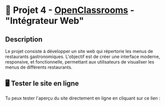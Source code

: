 # 🍛 Projet 4 - [OpenClassrooms](https://openclassrooms.com/fr/) - "Intégrateur Web"

## Description
Le projet consiste à développer un site web qui répertorie les menus de restaurants gastronomiques. L'objectif est de créer une interface moderne, responsive, et fonctionnelle, permettant aux utilisateurs de visualiser les menus de différents restaurants.

## 🖥 Tester le site en ligne
Tu peux tester l'aperçu du site directement en ligne en cliquant sur ce lien :